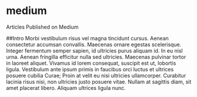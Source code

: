 # medium
Articles Published on Medium

##Intro
Morbi vestibulum risus vel magna tincidunt cursus. Aenean consectetur accumsan convallis. Maecenas ornare egestas scelerisque. Integer fermentum semper sapien, id ultricies purus aliquam id. In eu nisl urna. Aenean fringilla efficitur nulla sed ultricies. Maecenas pulvinar tortor in laoreet aliquet. Vivamus id lorem consequat, suscipit est ut, lobortis ligula. Vestibulum ante ipsum primis in faucibus orci luctus et ultrices posuere cubilia Curae; Proin at velit eu nisi ultricies ullamcorper. Curabitur lacinia risus nisi, non ultricies justo posuere vitae. Nullam at sagittis diam, sit amet placerat libero. Aliquam ultrices ligula nunc.

